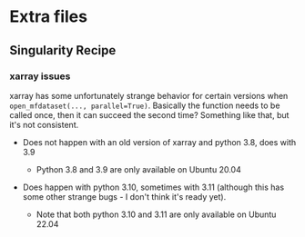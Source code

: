 # Extra files

## Singularity Recipe

### xarray issues
xarray has some unfortunately strange behavior for certain versions when
`open_mfdataset(..., parallel=True)`.
Basically the function needs to be called once, then it can succeed the second
time? Something like that, but it's not consistent.

- Does not happen with an old version of xarray and python 3.8, does with 3.9
    * Python 3.8 and 3.9 are only available on Ubuntu 20.04

- Does happen with python 3.10, sometimes with 3.11 (although this has some
  other strange bugs - I don't think it's ready yet).
    * Note that both python 3.10 and 3.11 are only available on Ubuntu 22.04
